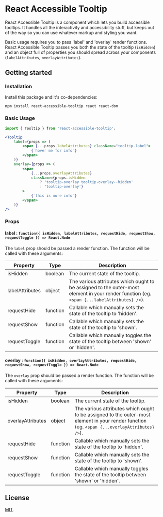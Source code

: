 # React Accessible Tooltip

React Accessible Tooltip is a component which lets you build accessible tooltips. It handles all the interactivity and accessibility stuff, but keeps out of the way so you can use whatever markup and styling you want.

Basic usage requires you to pass 'label' and 'overlay' render functions. React Accessible Tooltip passes you both the state of the tooltip (`isHidden`) and an object full of properties you should spread across your components (`labelAttributes`, `overlayAttributes`).

## Getting started

### Installation

Install this package and it's co-dependencies:

```bash
npm install react-accessible-tooltip react react-dom
```

### Basic Usage

```js
import { Tooltip } from 'react-accessible-tooltip';
```

```jsx
<Tooltip
    label={props => (
        <span {...props.labelAttributes} className="tooltip-label">
            {`hover me for info`}
        </span>
    )}
    overlay={props => (
        <span
            {...props.overlayAttributes}
            className={props.isHidden
                ? 'tooltip-overlay tooltip-overlay--hidden'
                : 'tooltip-overlay'}
        >
            {`this is more info`}
        </span>
    )}
/>
```

### Props

#### label : `function({ isHidden, labelAttributes, requestHide, requestShow, requestToggle }) => React.Node`
The `label` prop should be passed a render function. The function will be called with these arguments:

Property | Type | Description
-|-|-
isHidden | boolean | The current state of the tooltip.
labelAttributes | object | The various attributes which ought to be assigned to the outer-most element in your render function (eg. `<span {...labelAttributes} />`).
requestHide | function | Callable which manually sets the state of the tooltip to 'hidden'.
requestShow | function | Callable which manually sets the state of the tooltip to 'shown'.
requestToggle | function | Callable which manually toggles the state of the tooltip between 'shown' or 'hidden'.

#### overlay : `function({ isHidden, overlayAttributes, requestHide, requestShow, requestToggle }) => React.Node`
The `overlay` prop should be passed a render function. The function will be called with these arguments:

Property | Type | Description
-|-|-
isHidden | boolean | The current state of the tooltip.
overlayAttributes | object | The various attributes which ought to be assigned to the outer-most element in your render function (eg. `<span {...overlayAttributes} />`).
requestHide | function | Callable which manually sets the state of the tooltip to 'hidden'.
requestShow | function | Callable which manually sets the state of the tooltip to 'shown'.
requestToggle | function | Callable which manually toggles the state of the tooltip between 'shown' or 'hidden'.

## License

[MIT](LICENSE).
